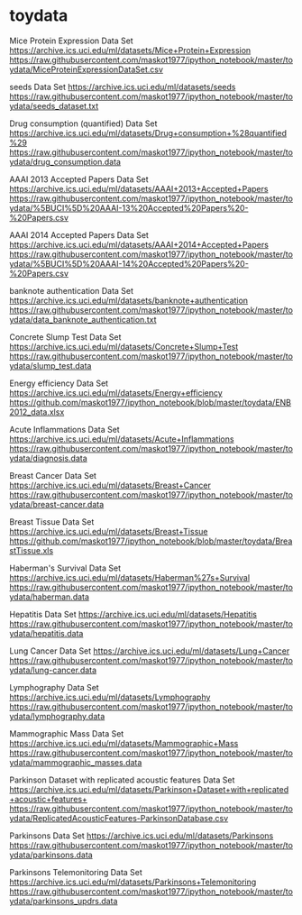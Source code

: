 # toydata

Mice Protein Expression Data Set 
https://archive.ics.uci.edu/ml/datasets/Mice+Protein+Expression
https://raw.githubusercontent.com/maskot1977/ipython_notebook/master/toydata/MiceProteinExpressionDataSet.csv

seeds Data Set 
https://archive.ics.uci.edu/ml/datasets/seeds
https://raw.githubusercontent.com/maskot1977/ipython_notebook/master/toydata/seeds_dataset.txt

Drug consumption (quantified) Data Set 
https://archive.ics.uci.edu/ml/datasets/Drug+consumption+%28quantified%29
https://raw.githubusercontent.com/maskot1977/ipython_notebook/master/toydata/drug_consumption.data

AAAI 2013 Accepted Papers Data Set 
https://archive.ics.uci.edu/ml/datasets/AAAI+2013+Accepted+Papers
https://raw.githubusercontent.com/maskot1977/ipython_notebook/master/toydata/%5BUCI%5D%20AAAI-13%20Accepted%20Papers%20-%20Papers.csv

AAAI 2014 Accepted Papers Data Set 
https://archive.ics.uci.edu/ml/datasets/AAAI+2014+Accepted+Papers
https://raw.githubusercontent.com/maskot1977/ipython_notebook/master/toydata/%5BUCI%5D%20AAAI-14%20Accepted%20Papers%20-%20Papers.csv

banknote authentication Data Set 
https://archive.ics.uci.edu/ml/datasets/banknote+authentication
https://raw.githubusercontent.com/maskot1977/ipython_notebook/master/toydata/data_banknote_authentication.txt

Concrete Slump Test Data Set 
https://archive.ics.uci.edu/ml/datasets/Concrete+Slump+Test
https://raw.githubusercontent.com/maskot1977/ipython_notebook/master/toydata/slump_test.data

Energy efficiency Data Set 
https://archive.ics.uci.edu/ml/datasets/Energy+efficiency
https://github.com/maskot1977/ipython_notebook/blob/master/toydata/ENB2012_data.xlsx

Acute Inflammations Data Set 
https://archive.ics.uci.edu/ml/datasets/Acute+Inflammations
https://raw.githubusercontent.com/maskot1977/ipython_notebook/master/toydata/diagnosis.data

Breast Cancer Data Set 
https://archive.ics.uci.edu/ml/datasets/Breast+Cancer
https://raw.githubusercontent.com/maskot1977/ipython_notebook/master/toydata/breast-cancer.data

Breast Tissue Data Set 
https://archive.ics.uci.edu/ml/datasets/Breast+Tissue
https://github.com/maskot1977/ipython_notebook/blob/master/toydata/BreastTissue.xls

Haberman's Survival Data Set 
https://archive.ics.uci.edu/ml/datasets/Haberman%27s+Survival
https://raw.githubusercontent.com/maskot1977/ipython_notebook/master/toydata/haberman.data

Hepatitis Data Set 
https://archive.ics.uci.edu/ml/datasets/Hepatitis
https://raw.githubusercontent.com/maskot1977/ipython_notebook/master/toydata/hepatitis.data

Lung Cancer Data Set 
https://archive.ics.uci.edu/ml/datasets/Lung+Cancer
https://raw.githubusercontent.com/maskot1977/ipython_notebook/master/toydata/lung-cancer.data

Lymphography Data Set 
https://archive.ics.uci.edu/ml/datasets/Lymphography
https://raw.githubusercontent.com/maskot1977/ipython_notebook/master/toydata/lymphography.data

Mammographic Mass Data Set 
https://archive.ics.uci.edu/ml/datasets/Mammographic+Mass
https://raw.githubusercontent.com/maskot1977/ipython_notebook/master/toydata/mammographic_masses.data

Parkinson Dataset with replicated acoustic features Data Set 
https://archive.ics.uci.edu/ml/datasets/Parkinson+Dataset+with+replicated+acoustic+features+
https://raw.githubusercontent.com/maskot1977/ipython_notebook/master/toydata/ReplicatedAcousticFeatures-ParkinsonDatabase.csv

Parkinsons Data Set 
https://archive.ics.uci.edu/ml/datasets/Parkinsons
https://raw.githubusercontent.com/maskot1977/ipython_notebook/master/toydata/parkinsons.data

Parkinsons Telemonitoring Data Set 
https://archive.ics.uci.edu/ml/datasets/Parkinsons+Telemonitoring
https://raw.githubusercontent.com/maskot1977/ipython_notebook/master/toydata/parkinsons_updrs.data

